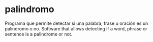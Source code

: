 # palindromo
Programa que permite detectar si una palabra, frase u oración es un palíndromo o no.  Software that allows detecting if a word, phrase or sentence is a palindrome or not.
